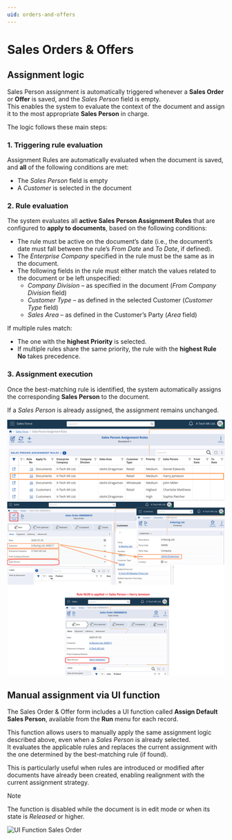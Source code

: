 ```yaml
---
uid: orders-and-offers
---
```


# Sales Orders & Offers  

## Assignment logic  
Sales Person assignment is automatically triggered whenever a **Sales Order** or **Offer** is saved, and the *Sales Person* field is empty.  
This enables the system to evaluate the context of the document and assign it to the most appropriate **Sales Person** in charge.  

The logic follows these main steps:  

### 1. Triggering rule evaluation  
Assignment Rules are automatically evaluated when the document is saved, and **all** of the following conditions are met:  

- The *Sales Person* field is empty  
- A *Customer* is selected in the document  


### 2. Rule evaluation  
The system evaluates all **active Sales Person Assignment Rules** that are configured to **apply to documents**, based on the following conditions:  

- The rule must be active on the document’s date (i.e., the document’s date must fall between the rule’s *From Date* and *To Date*, if defined).  
- The *Enterprise Company* specified in the rule must be the same as in the document.  
- The following fields in the rule must either match the values related to the document or be left unspecified:  
  - *Company Division* – as specified in the document (*From Company Division* field)  
  - *Customer Type* – as defined in the selected Customer (*Customer Type* field)  
  - *Sales Area* – as defined in the Customer’s Party (*Area* field)  

If multiple rules match:  
- The one with the **highest Priority** is selected.  
- If multiple rules share the same priority, the rule with the **highest Rule No** takes precedence.  


### 3. Assignment execution  
Once the best-matching rule is identified, the system automatically assigns the corresponding **Sales Person** to the document.  

If a *Sales Person* is already assigned, the assignment remains unchanged.

![Rules](pictures/rules2.png)
![Rule Logic Sales Order](pictures/rule-logic-order2.png)

## Manual assignment via UI function  

The Sales Order & Offer form includes a UI function called **Assign Default Sales Person**, available from the **Run** menu for each record.  

This function allows users to manually apply the same assignment logic described above, even when a *Sales Person* is already selected.  
It evaluates the applicable rules and replaces the current assignment with the one determined by the best-matching rule (if found).  

This is particularly useful when rules are introduced or modified after documents have already been created, enabling realignment with the current assignment strategy.  

> [!NOTE]  
> The function is disabled while the document is in edit mode or when its statе is *Released* or higher.

![UI Function Sales Order](pictures/ui-function-order.png)
